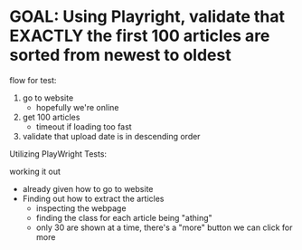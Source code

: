 # GOAL: Using Playright, validate that EXACTLY the first 100 articles are sorted from newest to oldest

flow for test:
1. go to website
    - hopefully we're online
2. get 100 articles
    - timeout if loading too fast
3. validate that upload date is in descending order

Utilizing PlayWright Tests:


working it out
- already given how to go to website
- Finding out how to extract the articles
    - inspecting the webpage
    - finding the class for each article being "athing"
    - only 30 are shown at a time, there's a "more" button we can click for more
